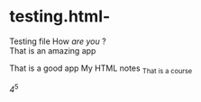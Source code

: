 # testing.html-
Testing file 
How <em> are you </em> ? <br>
That is an amazing app <br> <p>That is a good app 
 My HTML notes 
<sub>That is a course</sub></p>
<em>4</em><sup>5</sup>
